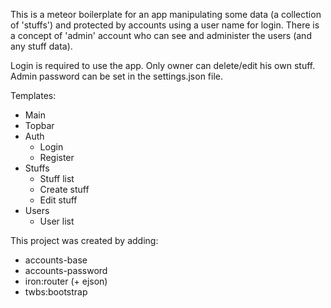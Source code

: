 This is a meteor boilerplate for an app manipulating some data (a collection of 'stuffs') and protected by accounts using a user name for login. There is a concept of 'admin' account who can see and administer the users (and any stuff data).

Login is required to use the app.
Only owner can delete/edit his own stuff.
Admin password can be set in the settings.json file.

Templates:
- Main
- Topbar
- Auth
    - Login 
    - Register
- Stuffs
    - Stuff list
    - Create stuff
    - Edit stuff
- Users
    - User list

This project was created by adding:
- accounts-base
- accounts-password
- iron:router (+ ejson)
- twbs:bootstrap
